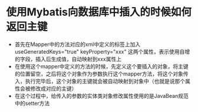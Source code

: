 # 使用Mybatis向数据库中插入的时候如何返回主键
- 首先在Mapper中的方法对应的xml中定义的标签上加入 useGeneratedKeys="true" keyProperty="xxx" 这两个属性，表示使用自增的字段，插入后生成值，自动映射到xxx属性上
- 在使用这个mapper中定义的方法的时候，先定义这个要插入的对象，将主键的位置留空，之后将这个对象作为参数执行这个mapper方法，将这个对象传入，执行完毕后，这个对象的主键就会被自动映射到对象中（也就是说那个属性会被修改成对应的主键）
- 在这个过程中，给传入的参数的实体类对象修改属性使用的是JavaBean规范中的setter方法